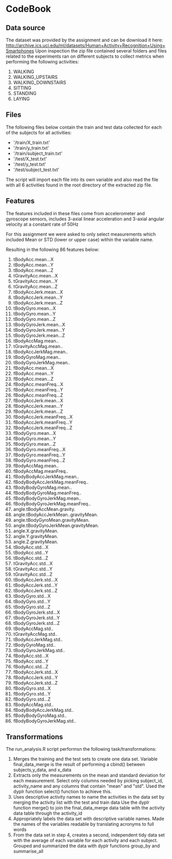 # CodeBook

## Data source

The dataset was provided by the assignment and can be download it here: http://archive.ics.uci.edu/ml/datasets/Human+Activity+Recognition+Using+Smartphones
Upon inspection the zip file contained several folders and files related to the experiments ran on different subjects to collect metrics when performing the following activities:

1. WALKING
1. WALKING_UPSTAIRS
1. WALKING_DOWNSTAIRS
1. SITTING
1. STANDING
1. LAYING


## Files 

The following files below contain the train and test data collected for each of the subjects for all activities:

* '/train/X_train.txt'
* '/train/y_train.txt'
* '/train/subject_train.txt' 
* '/test/X_test.txt'
* '/test/y_test.txt'
* '/test/subject_test.txt'

The script will import each file into its own variable and also read the file with all 6 activities found in the root directory of the extracted zip file.

## Features 

The features included in these files come from accelerometer and gyroscope sensors, includes 3-axial linear acceleration and 3-axial angular velocity at a constant rate of 50Hz

For this assignment we were asked to only select measurements which included Mean or STD (lower or upper case) within the variable name.

Resulting in the following 86 features below:

1. tBodyAcc.mean...X
1. tBodyAcc.mean...Y
1. tBodyAcc.mean...Z
1. tGravityAcc.mean...X
1. tGravityAcc.mean...Y
1. tGravityAcc.mean...Z
1. tBodyAccJerk.mean...X
1. tBodyAccJerk.mean...Y
1. tBodyAccJerk.mean...Z
1. tBodyGyro.mean...X
1. tBodyGyro.mean...Y
1. tBodyGyro.mean...Z
1. tBodyGyroJerk.mean...X
1. tBodyGyroJerk.mean...Y
1. tBodyGyroJerk.mean...Z
1. tBodyAccMag.mean..
1. tGravityAccMag.mean..
1. tBodyAccJerkMag.mean..
1. tBodyGyroMag.mean..
1. tBodyGyroJerkMag.mean..
1. fBodyAcc.mean...X
1. fBodyAcc.mean...Y
1. fBodyAcc.mean...Z
1. fBodyAcc.meanFreq...X
1. fBodyAcc.meanFreq...Y
1. fBodyAcc.meanFreq...Z
1. fBodyAccJerk.mean...X
1. fBodyAccJerk.mean...Y
1. fBodyAccJerk.mean...Z
1. fBodyAccJerk.meanFreq...X
1. fBodyAccJerk.meanFreq...Y
1. fBodyAccJerk.meanFreq...Z
1. fBodyGyro.mean...X
1. fBodyGyro.mean...Y
1. fBodyGyro.mean...Z
1. fBodyGyro.meanFreq...X
1. fBodyGyro.meanFreq...Y
1. fBodyGyro.meanFreq...Z
1. fBodyAccMag.mean..
1. fBodyAccMag.meanFreq..
1. fBodyBodyAccJerkMag.mean..
1. fBodyBodyAccJerkMag.meanFreq..
1. fBodyBodyGyroMag.mean..
1. fBodyBodyGyroMag.meanFreq..
1. fBodyBodyGyroJerkMag.mean..
1. fBodyBodyGyroJerkMag.meanFreq..
1. angle.tBodyAccMean.gravity.
1. angle.tBodyAccJerkMean..gravityMean.
1. angle.tBodyGyroMean.gravityMean.
1. angle.tBodyGyroJerkMean.gravityMean.
1. angle.X.gravityMean.
1. angle.Y.gravityMean.
1. angle.Z.gravityMean.
1. tBodyAcc.std...X
1. tBodyAcc.std...Y
1. tBodyAcc.std...Z
1. tGravityAcc.std...X
1. tGravityAcc.std...Y
1. tGravityAcc.std...Z
1. tBodyAccJerk.std...X
1. tBodyAccJerk.std...Y
1. tBodyAccJerk.std...Z
1. tBodyGyro.std...X
1. tBodyGyro.std...Y
1. tBodyGyro.std...Z
1. tBodyGyroJerk.std...X
1. tBodyGyroJerk.std...Y
1. tBodyGyroJerk.std...Z
1. tBodyAccMag.std..
1. tGravityAccMag.std..
1. tBodyAccJerkMag.std..
1. tBodyGyroMag.std..
1. tBodyGyroJerkMag.std..
1. fBodyAcc.std...X
1. fBodyAcc.std...Y
1. fBodyAcc.std...Z
1. fBodyAccJerk.std...X
1. fBodyAccJerk.std...Y
1. fBodyAccJerk.std...Z
1. fBodyGyro.std...X
1. fBodyGyro.std...Y
1. fBodyGyro.std...Z
1. fBodyAccMag.std..
1. fBodyBodyAccJerkMag.std..
1. fBodyBodyGyroMag.std..
1. fBodyBodyGyroJerkMag.std..

## Transforrmations

The run_analysis.R script performsn the following task/transformations:

1. Merges the training and the test sets to create one data set.
    Variable final_data_merge is the result of performing a cbind() between subjects,y_data, and x_data 
1. Extracts only the measurements on the mean and standard deviation for each measurement.
    Select only columns needed by picking subject_id, activity_name and any columns that contain "mean" and "std".  Used the dyplr function select() function to achieve this.
1. Uses descriptive activity names to name the activities in the data set by merging the activity list with the test and train data
    Use the dyplr function merge() to join the final_data_merge data table with the activity data table through the activity_id
1. Appropriately labels the data set with descriptive variable names.
    Made the names of the variables readable by translating acronyms to full words
1. From the data set in step 4, creates a second, independent tidy data set with the average of each variable for each activity and each subject.
    Grouped and summarized the data with dyplr functions group_by and summarise_all
